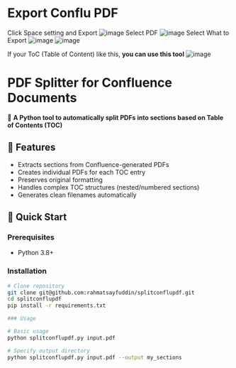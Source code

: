 # Export Conflu PDF
Click Space setting and Export
![image](https://github.com/user-attachments/assets/ae8cdc0d-f489-405a-8ad6-85480443df0c)
Select PDF
![image](https://github.com/user-attachments/assets/f25aa688-c8c6-442b-b1e0-c44a6759fe89)
Select What to Export
![image](https://github.com/user-attachments/assets/c964167c-4c39-490d-b4e2-c6dc44905097)
![image](https://github.com/user-attachments/assets/168a6e51-2f6e-42fb-8745-6ef2907112d1)

If your ToC (Table of Content) like this, **you can use this tool**
![image](https://github.com/user-attachments/assets/16f92c7f-1b45-4799-8c6c-cfb77ec328a9)
 


# PDF Splitter for Confluence Documents

🔧 **A Python tool to automatically split PDFs into sections based on Table of Contents (TOC)**

## 📌 Features
- Extracts sections from Confluence-generated PDFs
- Creates individual PDFs for each TOC entry
- Preserves original formatting
- Handles complex TOC structures (nested/numbered sections)
- Generates clean filenames automatically

## 🚀 Quick Start
### Prerequisites
- Python 3.8+

### Installation
```bash
# Clone repository
git clone git@github.com:rahmatsayfuddin/splitconflupdf.git
cd splitconflupdf
pip install -r requirements.txt

### Usage

# Basic usage
python splitconflupdf.py input.pdf

# Specify output directory
python splitconflupdf.py input.pdf --output my_sections
